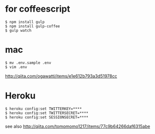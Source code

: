 # for coffeescript

```
$ npm install gulp
$ npm install gulp-coffee
$ gulp watch
```

# mac

```
$ mv .env.sample .env
$ vim .env
```
http://qiita.com/ogawatti/items/e1e612b793a3d51978cc

# Heroku

```
$ heroku config:set TWITTERKEY=****
$ heroku config:set TWITTERSECRET=****
$ heroku config:set SESSIONSECRET=****
```
see also http://qiita.com/tomomomo1217/items/77c9b64266daf6315abe
